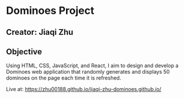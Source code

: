 # Dominoes Project

## Creator: Jiaqi Zhu

## Objective
Using HTML, CSS, JavaScript, and React, I aim to design and develop a Dominoes web application that randomly generates and displays 50 dominoes on the page each time it is refreshed.

Live at: https://zhu00188.github.io/jiaqi-zhu-dominoes.github.io/
